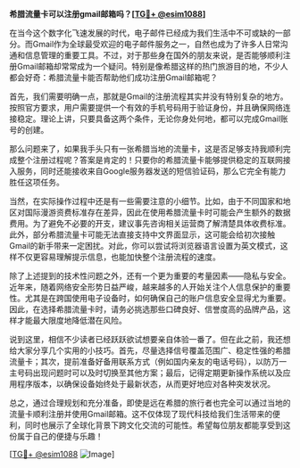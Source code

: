 **希腊流量卡可以注册gmail邮箱吗？[[TG💪+ @esim1088](https://t.me/s/esim1088)]**

在当今这个数字化飞速发展的时代，电子邮件已经成为我们生活中不可或缺的一部分。而Gmail作为全球最受欢迎的电子邮件服务之一，自然也成为了许多人日常沟通和信息管理的重要工具。不过，对于那些身在国外的朋友来说，是否能够顺利注册Gmail邮箱却常常成为一个疑问。特别是像希腊这样的热门旅游目的地，不少人都会好奇：希腊流量卡能否帮助他们成功注册Gmail邮箱呢？

首先，我们需要明确一点，那就是Gmail的注册流程其实并没有特别复杂的地方。按照官方要求，用户需要提供一个有效的手机号码用于验证身份，并且确保网络连接稳定。理论上讲，只要具备这两个条件，无论你身处何地，都可以完成Gmail账号的创建。

那么问题来了，如果我手头只有一张希腊当地的流量卡，这是否足够支持我顺利完成整个注册过程呢？答案是肯定的！只要你的希腊流量卡能够提供稳定的互联网接入服务，同时还能接收来自Google服务器发送的短信验证码，那么它完全有能力胜任这项任务。

当然，在实际操作过程中还是有一些需要注意的小细节。比如，由于不同国家和地区对国际漫游资费标准存在差异，因此在使用希腊流量卡时可能会产生额外的数据费用。为了避免不必要的开支，建议事先咨询相关运营商了解清楚具体收费标准。此外，部分希腊流量卡可能无法直接支持中文界面显示，这可能会给初次接触Gmail的新手带来一定困扰。对此，你可以尝试将浏览器语言设置为英文模式，这样不仅更容易理解提示信息，也能加快整个注册流程的速度。

除了上述提到的技术性问题之外，还有一个更为重要的考量因素——隐私与安全。近年来，随着网络安全形势日益严峻，越来越多的人开始关注个人信息保护的重要性。尤其是在跨国使用电子设备时，如何确保自己的账户信息安全显得尤为重要。因此，在选择希腊流量卡时，请务必挑选那些口碑良好、信誉度高的品牌产品，这样才能最大限度地降低潜在风险。

说到这里，相信不少读者已经跃跃欲试想要亲自体验一番了。但在此之前，我还想给大家分享几个实用的小技巧。首先，尽量选择信号覆盖范围广、稳定性强的希腊流量卡；其次，提前准备好备用联系方式（例如国内亲友的电话号码），以防万一主号码出现问题时可以及时切换至其他方案；最后，记得定期更新操作系统以及应用程序版本，以确保设备始终处于最新状态，从而更好地应对各种突发状况。

总之，通过合理规划和充分准备，即使是远在希腊的旅行者也完全可以通过当地的流量卡顺利注册并使用Gmail邮箱。这不仅体现了现代科技给我们生活带来的便利，同时也展示了全球化背景下跨文化交流的可能性。希望每位朋友都能享受到这份属于自己的便捷与乐趣！

[[TG💪+ @esim1088](https://t.me/s/esim1088) ![Image](https://i.postimg.cc/4NQfJmqS/Snipaste-2025-05-13-00-14-12.png)]